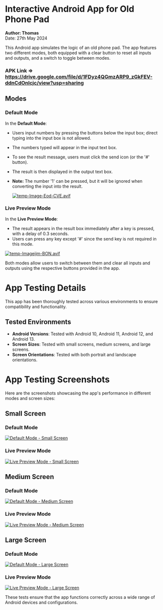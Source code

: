
# Interactive Android App for Old Phone Pad

**Author: Thomas**  
Date: 27th May 2024


This Android app simulates the logic of an old phone pad. The app features two different modes, both equipped with a clear button to reset all inputs and outputs, and a switch to toggle between modes.
### APK Link => https://drive.google.com/file/d/1FDyz4QGmzARP9_zGkFEV-ddnCdOnlcjc/view?usp=sharing

## Modes

### Default Mode

In the **Default Mode**:

- Users input numbers by pressing the buttons below the input box; direct typing into the input box is not allowed.
- The numbers typed will appear in the input text box.
- To see the result message, users must click the send icon (or the '#' button).
- The result is then displayed in the output text box.
- **Note:** The number '1' can be pressed, but it will be ignored when converting the input into the result.
  
  [![temp-Image-Eod-CVE.avif](https://i.postimg.cc/fyG2J232/temp-Image-Eod-CVE.avif)](https://postimg.cc/ZvLFQLxp)

### Live Preview Mode

In the **Live Preview Mode**:

- The result appears in the result box immediately after a key is pressed, with a delay of 0.3 seconds.
- Users can press any key except '#' since the send key is not required in this mode.
  
[![temp-Imageijm-BON.avif](https://i.postimg.cc/x8vxNGK9/temp-Imageijm-BON.avif)](https://postimg.cc/hQGbHdyY)

Both modes allow users to switch between them and clear all inputs and outputs using the respective buttons provided in the app.


# App Testing Details

This app has been thoroughly tested across various environments to ensure compatibility and functionality.

## Tested Environments

- **Android Versions**: Tested with Android 10, Android 11, Android 12, and Android 13.
- **Screen Sizes**: Tested with small screens, medium screens, and large screens.
- **Screen Orientations**: Tested with both portrait and landscape orientations.

# App Testing Screenshots

Here are the screenshots showcasing the app's performance in different modes and screen sizes:

## Small Screen

### Default Mode
[![Default Mode - Small Screen](https://i.postimg.cc/nVGG7hyV/temp-Image9kwur-E.avif)](https://postimg.cc/144F1sRb)

### Live Preview Mode
[![Live Preview Mode - Small Screen](https://i.postimg.cc/4N4b1TG6/temp-Image-GR1j-Q0.avif)](https://postimg.cc/0r3w8Fbj)

## Medium Screen

### Default Mode
[![Default Mode - Medium Screen](https://i.postimg.cc/fyG2J232/temp-Image-Eod-CVE.avif)](https://postimg.cc/ZvLFQLxp)

### Live Preview Mode
[![Live Preview Mode - Medium Screen](https://i.postimg.cc/x8vxNGK9/temp-Imageijm-BON.avif)](https://postimg.cc/hQGbHdyY)

## Large Screen

### Default Mode
[![Default Mode - Large Screen](https://i.postimg.cc/9FzwMXVn/temp-Image5w-VPNw.avif)](https://postimg.cc/qzVvDTNs)

### Live Preview Mode
[![Live Preview Mode - Large Screen](https://i.postimg.cc/rpgqxWNC/temp-Imageh-R2-If-L.avif)](https://postimg.cc/672sN8Sy)



These tests ensure that the app functions correctly across a wide range of Android devices and configurations.

